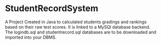 # StudentRecordSystem
A Project Created in Java to calculated students gradings and rankings based on their raw test scores. It is linked to a MySQl database backend.
The logindb.sql and studentrecord.sql databases are to be downloaded and imported into your DBMS.  
